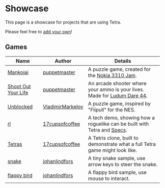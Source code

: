 # Showcase

This page is a showcase for projects that are using Tetra.

Please feel free to [add your own](https://github.com/17cupsofcoffee/tetra/edit/master/docs/showcase.md)!

## Games

| Name | Author | Details |
| --- | --- | --- |
| [Mankojai](https://puppetmaster.itch.io/mankojai) | [puppetmaster](https://puppetmaster.itch.io) | A puzzle game, created for the [Nokia 3310 Jam](https://itch.io/jam/3310jam). | 
| [Shoot Out Your Life](https://puppetmaster.itch.io/shoot-out-your-life) | [puppetmaster](https://puppetmaster.itch.io) | An arcade shooter where your ammo is your lives. Made for [Ludum Dare 44](https://ldjam.com/events/ludum-dare/44). | 
| [Unblocked](https://github.com/VladimirMarkelov/unblocked) | [VladimirMarkelov](https://github.com/VladimirMarkelov) | A puzzle game, inspired by "Flipull" for the NES.
| [rl](https://github.com/17cupsofcoffee/rl) | [17cupsofcoffee](https://github.com/17cupsofcoffee) | A tech demo, showing how a roguelike can be built with Tetra and [Specs](https://github.com/slide-rs/specs). |
| [Tetras](https://tetra.seventeencups.net/examples) | [17cupsofcoffee](https://github.com/17cupsofcoffee) | A Tetris clone, built to demonstrate what a full Tetra game might look like. |
| [snake](https://github.com/programmeramera/snake-in-tetra) | [johanlindfors](https://github.com/johanlindfors) | A tiny snake sample, use arrow keys to steer the snake. |
| [flappy bird](https://github.com/programmeramera/flappy-in-rust) | [johanlindfors](https://github.com/johanlindfors) | A flappy bird sample, use mouse to interact. |
